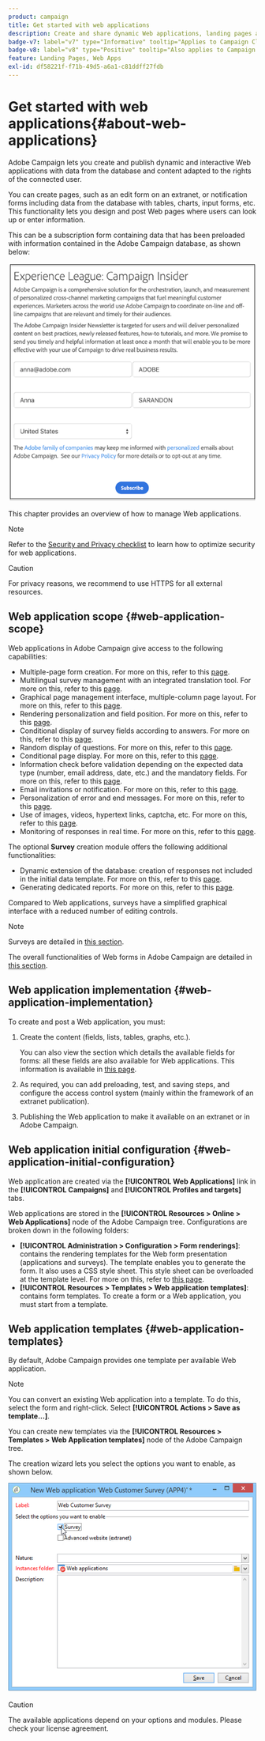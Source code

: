 ```yaml
---
product: campaign
title: Get started with web applications
description: Create and share dynamic Web applications, landing pages and surveys
badge-v7: label="v7" type="Informative" tooltip="Applies to Campaign Classic v7"
badge-v8: label="v8" type="Positive" tooltip="Also applies to Campaign v8"
feature: Landing Pages, Web Apps
exl-id: df58221f-f71b-49d5-a6a1-c81ddff27fdb
---
```

# Get started with web applications{#about-web-applications}

 

Adobe Campaign lets you create and publish dynamic and interactive Web applications with data from the database and content adapted to the rights of the connected user. 

You can create pages, such as an edit form on an extranet, or notification forms including data from the database with tables, charts, input forms, etc. This functionality lets you design and post Web pages where users can look up or enter information.

This can be a subscription form containing data that has been preloaded with information contained in the Adobe Campaign database, as shown below:

   ![](assets/webapp_form_sample.png)

This chapter provides an overview of how to manage Web applications.

>[!NOTE]
>
>Refer to the [Security and Privacy checklist](https://helpx.adobe.com/campaign/kb/acc-security.html) to learn how to optimize security for web applications.

>[!CAUTION]
>
>For privacy reasons, we recommend to use HTTPS for all external resources.

## Web application scope {#web-application-scope}

Web applications in Adobe Campaign give access to the following capabilities:

* Multiple-page form creation. For more on this, refer to this [page](about-web-forms.md).
* Multilingual survey management with an integrated translation tool. For more on this, refer to this [page](translating-a-web-application.md).
* Graphical page management interface, multiple-column page layout. For more on this, refer to this [page](designing-a-web-application.md).
* Rendering personalization and field position. For more on this, refer to this [page](editing-content.md#adding-personalization-content).
* Conditional display of survey fields according to answers. For more on this, refer to this [page](form-rendering.md#defining-fields-conditional-display).
* Random display of questions. For more on this, refer to this [page](../../surveys/using/building-a-survey.md#adding-questions).
* Conditional page display. For more on this, refer to this [page](defining-web-forms-page-sequencing.md#conditional-page-display).
* Information check before validation depending on the expected data type (number, email address, date, etc.) and the mandatory fields. For more on this, refer to this [page](form-rendering.md#defining-control-settings).
* Email invitations or notification. For more on this, refer to this [page](publishing-a-web-form.md#delivering-a-form-via-email).
* Personalization of error and end messages. For more on this, refer to this [page](defining-web-forms-properties.md#setting-up-an-error-page).
* Use of images, videos, hypertext links, captcha, etc. For more on this, refer to this [page](editing-content.md).
* Monitoring of responses in real time. For more on this, refer to this [page](../../surveys/using/publish-track-and-use-collected-data.md#response-tracking).

The optional **Survey** creation module offers the following additional functionalities:

* Dynamic extension of the database: creation of responses not included in the initial data template. For more on this, refer to this [page](../../surveys/using/managing-answers.md#storing-collected-answers).
* Generating dedicated reports. For more on this, refer to this [page](../../surveys/using/publish-track-and-use-collected-data.md#reports-on-surveys).

Compared to Web applications, surveys have a simplified graphical interface with a reduced number of editing controls.

>[!NOTE]
>
>Surveys are detailed in [this section](../../surveys/using/about-surveys.md).
>
>The overall functionalities of Web forms in Adobe Campaign are detailed in [this section](about-web-forms.md).

## Web application implementation {#web-application-implementation}

To create and post a Web application, you must:

1. Create the content (fields, lists, tables, graphs, etc.).

   You can also view the section which details the available fields for forms: all these fields are also available for Web applications. This information is available in [this page](adding-fields-to-a-web-form.md).

1. As required, you can add preloading, test, and saving steps, and configure the access control system (mainly within the framework of an extranet publication).
1. Publishing the Web application to make it available on an extranet or in Adobe Campaign.

## Web application initial configuration {#web-application-initial-configuration}

Web application are created via the **[!UICONTROL Web Applications]** link in the **[!UICONTROL Campaigns]** and **[!UICONTROL Profiles and targets]** tabs.

Web applications are stored in the **[!UICONTROL Resources > Online > Web Applications]** node of the Adobe Campaign tree. Configurations are broken down in the following folders:

* **[!UICONTROL Administration > Configuration > Form renderings]**: contains the rendering templates for the Web form presentation (applications and surveys). The template enables you to generate the form. It also uses a CSS style sheet. This style sheet can be overloaded at the template level. For more on this, refer to [this page](form-rendering.md#selecting-the-form-rendering-template).
* **[!UICONTROL Resources > Templates > Web application templates]**: contains form templates. To create a form or a Web application, you must start from a template.

## Web application templates {#web-application-templates}

By default, Adobe Campaign provides one template per available Web application.

>[!NOTE]
>
>You can convert an existing Web application into a template. To do this, select the form and right-click. Select **[!UICONTROL Actions > Save as template...]**.

You can create new templates via the **[!UICONTROL Resources > Templates > Web Application templates]** node of the Adobe Campaign tree.

The creation wizard lets you select the options you want to enable, as shown below. 

![](assets/webapp_create_template.png)

>[!CAUTION]
>
>The available applications depend on your options and modules. Please check your license agreement.
